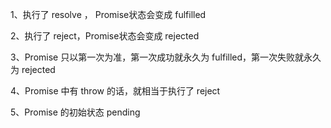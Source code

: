 1、执行了 resolve ， Promise状态会变成 fulfilled

2、执行了  reject，Promise状态会变成 rejected

3、Promise 只以第一次为准，第一次成功就永久为 fulfilled，第一次失败就永久为  rejected

4、Promise 中有  throw  的话，就相当于执行了 reject

5、Promise 的初始状态 pending



